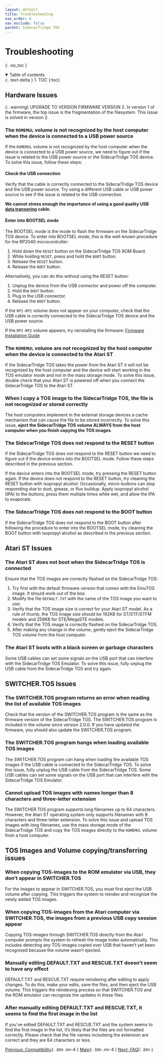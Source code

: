 ```yaml
---
layout: default
title: Troubleshooting
nav_order: 8
nav_exclude: false
parent: SidecarTridge TOS
---
```


# Troubleshooting
{: .no_toc }


<details open markdown="block">
  <summary>
    Table of contents
  </summary>
  {: .text-delta }
1. TOC
{:toc}
</details>

## Hardware Issues

{: .warning}
UPGRADE TO VERSION FIRMWARE VERSION 2. In version 1 of the firmware, the top issue is the fragmentation of the filesystem. This issue is solved in version 2.

### The `ROMEMUL` volume is not recognized by the host computer when the device is connected to a USB power source

If the `ROMEMUL` volume is not recognized by the host computer when the device is connected to a USB power source, we need to figure out if the issue is related to the USB power source or the SidecarTridge TOS device. To solve this issue, follow these steps:

#### Check the USB connection

Verify that the cable is correctly connected to the SidecarTridge TOS device and the USB power source. Try using a different USB cable or USB power source to see if the issue is related to the USB connection.

**We cannot stress enough the importance of using a good quality USB <u>data transering</u> cable.**

#### Enter into BOOTSEL mode

The BOOTSEL mode is the mode to flash the firmware on the SidecarTridge TOS device. To enter into BOOTSEL mode, this is the well-known procedure for the RP2040 microcontroller:

1. Hold down the `RESET` button on the SidecarTridge TOS ROM Board.
2. While holding `RESET`, press and hold the `BOOT` button.
3. Release the `RESET` button.
4. Release the `BOOT` button.

Alternatively, you can do this without using the RESET button:

1. Unplug the device from the USB connector and power off the computer.
2. Hold the `BOOT` button.
3. Plug in the USB connector.
4. Release the `BOOT` button.

If the `RPI-RP2` volume does not appear on your computer, check that the USB cable is correctly connected to the SidecarTridge TOS device and the USB power source.

If the `RPI-RP2` volume appears, try reinstalling the firmware: [Firmware Installation Guide](https://docs.sidecartridge.com/sidecartridge-tos/getting-startedV2/#firmware-installation)


### The `ROMEMUL` volume are not recognized by the host computer when the device is connected to the Atari ST

If the SidecarTridge TOS takes the power from the Atari ST it will not be recognized by the host computer and the device will start working in the TOS emulator mode and not in the mass storage mode. To solve this issue, double check that your Atari ST is powered off when you connect the SidecarTridge TOS to the Atari ST.

### When I copy a TOS image to the SidecarTridge TOS, the file is not recognized or stored correctly

The host computers implement in the external storage devices a cache mechanism that can cause the file to be stored incorrectly. To solve this issue, **eject the SidecarTridge TOS volume ALWAYS from the host computer when you finish copying the TOS images**.

### The SidecarTridge TOS does not respond to the RESET button

If the SidecarTridge TOS does not respond to the RESET button we need to figure out if the device enters into the BOOTSEL mode. Follow these steps described in the previous section.

If the device enters into the BOOTSEL mode, try pressing the RESET button again. If the device does not respond to the RESET button, try cleaning the RESET button with isopropyl alcohol: Occasionally, micro-buttons can stop responding due to dust, grease, or flux buildup. Apply isopropyl alcohol (IPA) to the buttons, press them multiple times while wet, and allow the IPA to evaporate.

### The SidecarTridge TOS does not respond to the BOOT button

If the SidecarTridge TOS does not respond to the BOOT button after following the procedure to enter into the BOOTSEL mode, try cleaning the BOOT button with isopropyl alcohol as described in the previous section.


## Atari ST Issues

### The Atari ST does not boot when the SidecarTridge TOS is connected

Ensure that the TOS images are correctly flashed on the SidecarTridge TOS:

1. Try first with the default firmware version that comes with the EmuTOS image. It should work out of the box.
2. Modify the file `DEFAULT.TXT` with the name of the TOS image you want to use.
3. Verify that the TOS image size is correct for your Atari ST model. As a rule of thumb, the TOS image size should be 192KB for ST/STF/STFM models and 256KB for STE/MegaSTE models.
4. Verify that the TOS image is correctly flashed on the SidecarTridge TOS.
5. After making any change in the volume, gently eject the SidecarTridge TOS volume from the host computer.

### The Atari ST boots with a black screen or garbage characters

Some USB cables can set some signals on the USB port that can interfere with the SidecarTridge TOS Emulator. To solve this issue, fully unplug the USB cable from the SidecarTridge TOS and try again.

## SWITCHER.TOS Issues

### The SWITCHER.TOS program returns an error when reading the list of available TOS images

Check that the version of the SWITCHER.TOS program is the same as the firmware version of the SidecarTridge TOS. The SWITCHER.TOS program is included in the volume since version 2.0.0. If you have updated the firmware, you should also update the SWITCHER.TOS program.

### The SWITCHER.TOS program hangs when loading available TOS images

The SWITCHER.TOS program can hang when loading the available TOS images if the USB cable is connected to the SidecarTridge TOS. To solve this issue, fully unplug the USB cable from the SidecarTridge TOS. Some USB cables can set some signals on the USB port that can interfere with the SidecarTridge TOS Emulator.

### Cannot upload TOS images with names longer than 8 characters and three-letter extension

The SWITCHER.TOS program supports long filenames up to 64 characters. However, the Atari ST operating system only supports filenames with 8 characters and three-letter extension. To solve this issue and upload TOS images with long filenames, use the mass storage mode of the SidecarTridge TOS and copy the TOS images directly to the `ROMEMUL` volume from a host computer.

## TOS Images and Volume copying/transferring issues

### When copying TOS-images to the ROM emulator via USB, they don’t appear in SWITCHER.TOS

For the images to appear in SWITCHER.TOS, you must first eject the USB volume after copying. This triggers the system to reindex and recognize the newly added TOS images.

### When copying TOS-images from the Atari computer via SWITCHER.TOS, the images from a previous USB copy session appear

Copying TOS-images through SWITCHER.TOS directly from the Atari computer prompts the system to refresh the image index automatically. This includes detecting any TOS-images copied over USB that haven’t yet been recognized because the volume wasn’t ejected.

### Manually editing DEFAULT.TXT and RESCUE.TXT doesn’t seem to have any effect

DEFAULT.TXT and RESCUE.TXT require reindexing after editing to apply changes. To do this, make your edits, save the files, and then eject the USB volume. This triggers the reindexing process so that SWITCHER.TOS and the ROM emulator can recognize the updates in these files.

### After manually editing DEFAULT.TXT and RESCUE.TXT, it seems to find the first image in the list

If you’ve edited DEFAULT.TXT and RESCUE.TXT and the system seems to find the first image in the list, it’s likely that the files are not formatted correctly. Please check that the file names includeing the extension are correct and they are 64 characters or less.



[Previous: Compatibility](/sidecartridge-tos/compatibility/){: .btn .mr-4 }
[Main](/sidecartridge-tos/){: .btn .mr-4 }
[Next: FAQ](/sidecartridge-tos/faq/){: .btn }